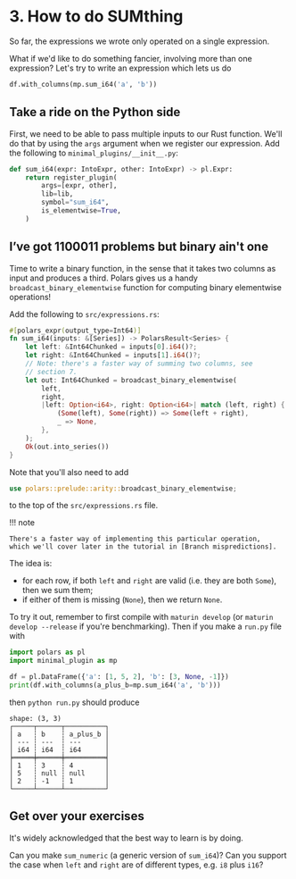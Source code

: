 # 3. How to do SUMthing

So far, the expressions we wrote only operated on a single expression.

What if we'd like to do something fancier, involving more than one expression?
Let's try to write an expression which lets us do

```python
df.with_columns(mp.sum_i64('a', 'b'))
```

## Take a ride on the Python side

First, we need to be able to pass multiple inputs to our Rust function. We'll do that
by using the `args` argument when we register our expression. Add the following to
`minimal_plugins/__init__.py`:

```python
def sum_i64(expr: IntoExpr, other: IntoExpr) -> pl.Expr:
    return register_plugin(
        args=[expr, other],
        lib=lib,
        symbol="sum_i64",
        is_elementwise=True,
    )
```

## I’ve got 1100011 problems but binary ain't one

Time to write a binary function, in the sense that it takes two
columns as input and produces a third.
Polars gives us a handy `broadcast_binary_elementwise` function for computing binary elementwise operations!

Add the following to `src/expressions.rs`:

```Rust
#[polars_expr(output_type=Int64)]
fn sum_i64(inputs: &[Series]) -> PolarsResult<Series> {
    let left: &Int64Chunked = inputs[0].i64()?;
    let right: &Int64Chunked = inputs[1].i64()?;
    // Note: there's a faster way of summing two columns, see
    // section 7.
    let out: Int64Chunked = broadcast_binary_elementwise(
        left,
        right,
        |left: Option<i64>, right: Option<i64>| match (left, right) {
            (Some(left), Some(right)) => Some(left + right),
            _ => None,
        },
    );
    Ok(out.into_series())
}
```
Note that you'll also need to add
```Rust
use polars::prelude::arity::broadcast_binary_elementwise;
```
to the top of the `src/expressions.rs` file.

!!! note

    There's a faster way of implementing this particular operation,
    which we'll cover later in the tutorial in [Branch mispredictions].

The idea is:

- for each row, if both `left` and `right` are valid (i.e. they are both
  `Some`), then we sum them;
- if either of them is missing (`None`), then we return `None`.

To try it out, remember to first compile with `maturin develop`
(or `maturin develop --release` if you're benchmarking). Then
if you make a `run.py` file with
```python
import polars as pl
import minimal_plugin as mp

df = pl.DataFrame({'a': [1, 5, 2], 'b': [3, None, -1]})
print(df.with_columns(a_plus_b=mp.sum_i64('a', 'b')))
```
then `python run.py` should produce
```
shape: (3, 3)
┌─────┬──────┬──────────┐
│ a   ┆ b    ┆ a_plus_b │
│ --- ┆ ---  ┆ ---      │
│ i64 ┆ i64  ┆ i64      │
╞═════╪══════╪══════════╡
│ 1   ┆ 3    ┆ 4        │
│ 5   ┆ null ┆ null     │
│ 2   ┆ -1   ┆ 1        │
└─────┴──────┴──────────┘
```

  [Branch mispredictions]: ../branch_mispredictions/

## Get over your exercises

It's widely acknowledged that the best way to learn is by doing.

Can you make `sum_numeric` (a generic version of `sum_i64`)?
Can you support the case when `left` and `right` are of different
types, e.g. `i8` plus `i16`?
